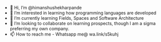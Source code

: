 - 👋 Hi, I’m @himanshushekharpande
- 👀 I’m interested in learning how programming languages are developed
- 🌱 I’m currently learning Fields, Spaces and Software Architecture
- 💞️ I’m looking to collaborate on learning prospects, though I am a sigma preferring my own company.
- 📫 How to reach me - Whatsapp me@ wa.link/s5kuhj

<!---
himanshushekharpande/himanshushekharpande is a ✨ special ✨ repository because its `README.md` (this file) appears on your GitHub profile.
You can click the Preview link to take a look at your changes.
--->
